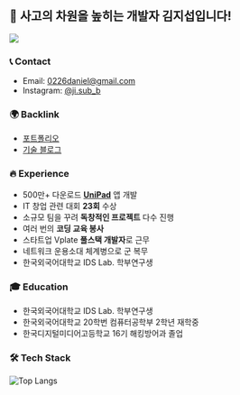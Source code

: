 ## 👋 사고의 차원을 높히는 개발자 김지섭입니다!

![](https://komarev.com/ghpvc/?username=kimjisub)

### 📞 Contact

- Email: 0226daniel@gmail.com
- Instagram: [@ji.sub_b](https://www.instagram.com/ji.sub_b)

### 🌍 Backlink

- [포트폴리오](https://jisub.kim)
- [기술 블로그](https://blog.jisub.kim)

### 🔥 Experience

- 500만+ 다운로드 [**UniPad**](https://play.google.com/store/apps/details?id=com.kimjisub.launchpad) 앱 개발
- IT 창업 관련 대회 **23회** 수상
- 소규모 팀을 꾸려 **독창적인 프로젝트** 다수 진행
- 여러 번의 **코딩 교육 봉사**
- 스타트업 Vplate **풀스택 개발자**로 근무
- 네트워크 운용소대 체계병으로 군 복무
- 한국외국어대학교 IDS Lab. 학부연구생

### 🎓 Education

- 한국외국어대학교 IDS Lab. 학부연구생
- 한국외국어대학교 20학번 컴퓨터공학부 2학년 재학중
- 한국디지털미디어고등학교 16기 해킹방어과 졸업

### 🛠 Tech Stack

![Top Langs](https://github-readme-stats.vercel.app/api/top-langs/?username=kimjisub&layout=compact&langs_count=20)

[website]: https://jisub.kim
[notion]: https://www.notion.so/kimjisub/b47d075874e9420cb9804c4bd4f78691

